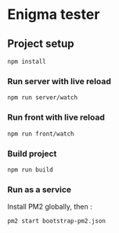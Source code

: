 # Enigma tester

## Project setup
```
npm install
```

### Run server with live reload
```
npm run server/watch
```

### Run front with live reload
```
npm run front/watch
```

### Build project
```
npm run build
```

### Run as a service
Install PM2 globally, then :
```
pm2 start bootstrap-pm2.json
```